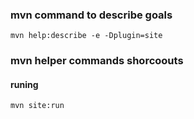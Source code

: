 ### mvn command to describe goals

    mvn help:describe -e -Dplugin=site

### mvn helper commands shorcoouts

#### runing

    mvn site:run
